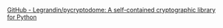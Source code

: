 
[GitHub - Legrandin/pycryptodome: A self-contained cryptographic library for Python](https://github.com/Legrandin/pycryptodome)
